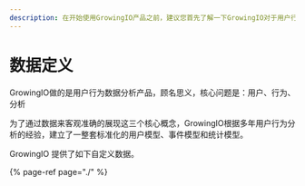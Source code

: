 ```yaml
---
description: 在开始使用GrowingIO产品之前，建议您首先了解一下GrowingIO对于用户行为是如何进行抽象和理解的。
---
```


# 数据定义

GrowingIO做的是用户行为数据分析产品，顾名思义，核心问题是：用户、行为、分析

为了通过数据来客观准确的展现这三个核心概念，GrowingIO根据多年用户行为分析的经验，建立了一整套标准化的用户模型、事件模型和统计模型。

GrowingIO 提供了如下自定义数据。

{% page-ref page="./" %}

